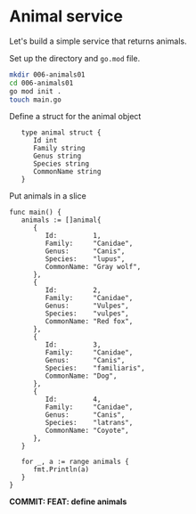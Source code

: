 # Animal service

Let's build a simple service that returns animals.

Set up the directory and `go.mod` file.

```bash
mkdir 006-animals01
cd 006-animals01
go mod init .
touch main.go
```

Define a struct for the animal object

```golang
   type animal struct {
      Id int
      Family string
      Genus string
      Species string
      CommonName string
   }
```

Put animals in a slice

```golang
func main() {
   animals := []animal{
      {
         Id:         1,
         Family:     "Canidae",
         Genus:      "Canis",
         Species:    "lupus",
         CommonName: "Gray wolf",
      },
      {
         Id:         2,
         Family:     "Canidae",
         Genus:      "Vulpes",
         Species:    "vulpes",
         CommonName: "Red fox",
      },
      {
         Id:         3,
         Family:     "Canidae",
         Genus:      "Canis",
         Species:    "familiaris",
         CommonName: "Dog",
      },
      {
         Id:         4,
         Family:     "Canidae",
         Genus:      "Canis",
         Species:    "latrans",
         CommonName: "Coyote",
      },
   }

   for _, a := range animals {
      fmt.Println(a)
   }
}
```

**COMMIT: FEAT: define animals**
